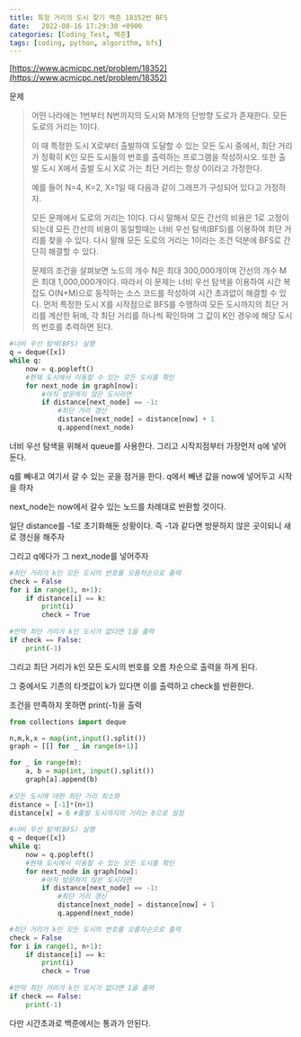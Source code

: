 ```yaml
---
title: 특정 거리의 도시 찾기 백준 18352번 BFS
date:   2022-08-16 17:29:30 +0900
categories: [Coding_Test, 백준]
tags: [coding, python, algorithm, bfs]
---
```


[https://www.acmicpc.net/problem/18352](https://www.acmicpc.net/problem/18352)

문제
> 어떤 나라에는 1번부터 N번까지의 도시와 M개의 단방향 도로가 존재한다. 모든 도로의 거리는 1이다.
> 
> 이 때 특정한 도시 X로부터 출발하여 도달할 수 있는 모든 도시 중에서, 최단 거리가 정확히 K인 모든 도시들의 번호를 출력하는 프로그램을 작성하시오. 또한 출발 도시 X에서 출발 도시 X로 가는 최단 거리는 항상 0이라고 가정한다.
> 
> 예를 들어 N=4, K=2, X=1일 때 다음과 같이 그래프가 구성되어 있다고 가정하자.
> 
> 모든 문제에서 도로의 거리는 1이다. 다시 말해서 모든 간선의 비용은 1로 고정이 되는데 모든 간선의 비용이 동일할때는 너비 우선 탐색(BFS)를 이용하여 최단 거리를 찾을 수 있다. 다시 말해 모든 도로의 거리는 1이라는 조건 덕분에 BFS로 간단히 해결할 수 있다.
> 
> 문제의 조건을 살펴보면 노드의 개수 N은 최대 300,000개이며 간선의 개수 M은 최대 1,000,000개이다. 따라서 이 문제는 너비 우선 탐색을 이용하여 시간 복잡도 O(N+M)으로 동작하는 소스 코드를 작성하여 시간 초과없이 해결할 수 있다. 먼저 특정한 도시 X를 시작점으로 BFS를 수행하여 모든 도시까지의 최단 거리를 계산한 뒤에, 각 최단 거리를 하나씩 확인하며 그 값이 K인 경우에 해당 도시의 번호를 추력하면 된다.

```py
#너비 우선 탐색(BFS) 실행
q = deque([x])
while q:
    now = q.popleft()
    #현재 도시에서 이동할 수 있는 모든 도시를 확인
    for next_node in graph[now]:
        #아직 방문하지 않은 도시라면
        if distance[next_node] == -1:
            #최단 거리 갱신
            distance[next_node] = distance[now] + 1
            q.append(next_node)
```

너비 우선 탐색을 위해서 queue를 사용한다. 그리고 시작지점부터 가장먼저 q에 넣어둔다.

q를 빼내고 여기서 갈 수 있는 곳을 점거을 한다. q에서 빼낸 값을 now에 넣어두고 시작을 하자

next_node는 now에서 갈수 있는 노드를 차례대로 반환할 것이다. 

일단 distance를 -1로 초기화해둔 상황이다. 즉 -1과 같다면 방문하지 않은 곳이되니 새로 갱신을 해주자

그리고 q에다가 그 next_node를 넣어주자

```py
#최단 거리가 k인 모든 도시의 번호를 오름차순으로 출력
check = False
for i in range(1, n+1):
    if distance[i] == k:
        print(i)
        check = True
    
#만약 최단 거리가 k인 도시가 없다면 1을 출력
if check == False:
    print(-1)
```

그리고 최단 거리가 k인 모든 도시의 번호를 오름 차순으로 출력을 하게 된다.

그 중에서도 기존의 타겟값이 k가 있다면 이를 출력하고 check를 반환한다.

 
조건을 만족하지 못하면 print(-1)을 출력

```py
from collections import deque

n,m,k,x = map(int,input().split())
graph = [[] for _ in range(n+1)]

for _ in range(m):
    a, b = map(int, input().split())
    graph[a].append(b)
    
#모든 도시에 대한 최단 거리 최소화
distance = [-1]*(n+1)
distance[x] = 0 #출발 도시까지의 거리는 0으로 설정
    
#너비 우선 탐색(BFS) 실행
q = deque([x])
while q:
    now = q.popleft()
    #현재 도시에서 이동할 수 있는 모든 도시를 확인
    for next_node in graph[now]:
        #아직 방문하지 않은 도시라면
        if distance[next_node] == -1:
            #최단 거리 갱신
            distance[next_node] = distance[now] + 1
            q.append(next_node)

#최단 거리가 k인 모든 도시의 번호를 오름차순으로 출력
check = False
for i in range(1, n+1):
    if distance[i] == k:
        print(i)
        check = True
    
#만약 최단 거리가 k인 도시가 없다면 1을 출력
if check == False:
    print(-1)
```

다만 시간초과로 백준에서는 통과가 안된다.